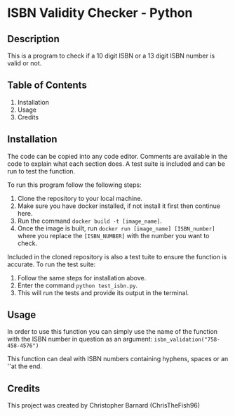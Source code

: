 # ISBN Validity Checker - Python

## Description
This is a program to check if a 10 digit ISBN or a 13 digit ISBN number is valid or not.

## Table of Contents
1. Installation
1. Usage
1. Credits

## Installation
The code can be copied into any code editor.
Comments are available in the code to explain what each section does.
A test suite is included and can be run to test the function.

To run this program follow the following steps:
1. Clone the repository to your local machine.
1. Make sure you have docker installed, if not install it first then continue here.
1. Run the command `docker build -t [image_name]`.
1. Once the image is built, run `docker run [image_name] [ISBN_number]` where you replace the `[ISBN_NUMBER]` with the number you want to check.

Included in the cloned repository is also a test tuite to ensure the function is accurate.
To run the test suite:
1. Follow the same steps for installation above.
1. Enter the command `python test_isbn.py`.
1. This will run the tests and provide its output in the terminal.
 
## Usage
In order to use this function you can simply use the name of the function with the ISBN number in question as an argument:
`isbn_validation("758-458-4576")`

This function can deal with ISBN numbers containing hyphens, spaces or an ''at the end.
## Credits
This project was created by Christopher Barnard (ChrisTheFish96)
